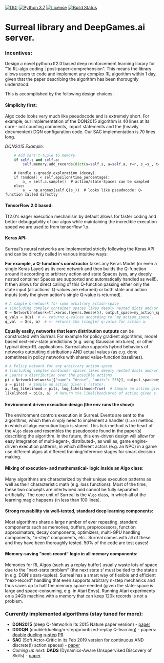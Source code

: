 [![DOI](https://zenodo.org/badge/211018247.svg)](https://zenodo.org/badge/latestdoi/211018247)
[![Python 3.7](https://img.shields.io/badge/python-3.7-orange.svg)](https://www.python.org/downloads/release/python-374/)
[![License](https://img.shields.io/badge/License-Apache%202.0-blue.svg)](https://github.com/ducandu/surreal/blob/master/LICENSE)
[![Build Status](https://travis-ci.org/ducandu/surreal.svg?branch=master)](https://travis-ci.org/ducandu/surreal)
<!--[![PyPI version](https://badge.fury.io/py/surreal.svg)](https://badge.fury.io/py/surreal)-->
<!--[![Documentation Status](https://readthedocs.org/projects/surreal/badge/?version=latest)](https://surreal.readthedocs.io/en/latest/?badge=latest)-->

# Surreal library and DeepGames.ai server.

### Incentives:
Design a novel python+tf2.0 based deep reinforcement learning library for 
"1d RL-algo coding | post-paper-comprehension".
This means the library allows users to code and implement any complex RL algorithm within 1 day, given that the paper 
describing the algorithm has been thoroughly understood.

This is accomplished by the following design choices:

#### Simplicity first:
Algo code looks very much like pseudocode and is extremely short. For example, our implementation of the DQN2015 
algorithm is 40 lines at its core - not counting comments, import statements and the 
(heavily documented) DQN configuration code. Our SAC implementation is 70 lines long.

  *DQN2015 Example:*
  
```python
    # Add sars't-tuple to memory.
    if self.s and self.a:
        self.memory.add_records(dict(s=self.s, a=self.a, r=r, s_=s_, t=t))  # s_ = s'; t = is s' terminal?
```



```
    # Handle ε-greedy exploration (decay).
    if random() < self.epsilon(time_percentage):
        a_ = self.a.sample()  # action/state-Spaces can be sampled
    else:
        a_ = np.argmax(self.Q(s_))  # looks like pseudocode: Q-function called directly
```

#### TensorFlow 2.0 based:
Tf2.0's eager execution mechanism by default allows for faster coding and better debuggability 
of our algos while maintaining the incredible execution speed we are used to from tensorflow 1.x.

#### Keras API:
Surreal's neural networks are implemented strictly following the Keras API and can
be directly called in various intuitive ways:

**For example, a Q-function's constructor** takes any Keras Model (or even a single Keras Layer) as its core network
and then builds the Q-function around it according to arbitrary action and state Spaces (yes, any deeply nested 
container Spaces are supported and automatically handled as well!). It then allows
for direct calling of this Q-function passing either only the state input
(all actions' Q-values are returned) or both state and action inputs (only the given action's single Q-value is 
returned).

```python
# A simple Q-network for some arbitrary action-space 
# (including complex container spaces likes deeply nested dicts and/or tuples).
Q = Network(network=tf.keras.layers.Dense(5), output_space=my_action_space)
q_vals = Q(s)  # <- returns q-values according to `my_action_space`.
q_val  = Q(s, a)  # <- returns the (single) q-value for action a.
```

**Equally easily, networks that learn distribution outputs** can be constructed with Surreal. For example
for policy gradient algorithms, model based next-env-state predictions (e.g. using Gaussian mixtures), or other typical 
deep-RL applications. Surreal also supports hybrid behaviors of networks outputting distributions AND actual 
values (as e.g. done sometimes in policy networks with shared value-function baselines).

```python
# A Policy network for any arbitrary action-space
# (including complex container spaces likes deeply nested dicts and/or tuples).
# Learns a distribution over the possible actions.
pi = Network(network=[{"name": "dense", "units": 256}], output_space=my_action_space, distributions=True)
a = pi(s)  # Sample an action given s (state).
a, log_likelihood = pi(s, log_likelihood=True)  # Sample an action given s and also return its log-likelihood.
likelihood = pi(s, a)  # Return the likelihood/prob of action given s.
```

#### Environment driven execution design (the env runs the show):
The environment controls execution in Surreal. Events are sent to the algorithms, which then simply need to implement 
a handler (`tick`) method, in which all algo execution logic is stored.
This tick method is the heart of the `Algo` class and 
resembles the pseudocode found in the paper(s) describing the algorithm.
In the future, this env-driven design will allow for easy integration of 
multi-agent-, distributed-, as well as, game engine-driven execution patterns, in which different actors
(e.g. an NPC) in a game use different algos at different training/inference stages for smart decision making.

#### Mixing of execution- and mathematical- logic inside an Algo class:
Many algorithms are characterized by their unique execution patterns as well as their characteristic math
(e.g. loss functions). Most of the time, these two concepts are intertwined and cannot be fully separated artificially.
The core unit of Surreal is the `Algo` class, in which all of the learning magic happens (in less than 100 lines).

#### Strong reusability via well-tested, standard deep learning components:
Most algorithms share a large number of ever repeating, standard components such as memories, buffers, preprocessors,
function approximators, decay components, optimizers, multi-GPU handling components, "n-step" components, etc..
Surreal comes with all of these and they have been thoroughly tested. 50% of the code are test cases!

#### Memory-saving "next-record" logic in all memory components:
Memories for RL Algos (such as a replay buffer) usually waste lots of space due to the 
"next-state problem" (the next state s' must be tied to the state s in e.g. DQN's sars-tuples).
Surreal has a smart way of flexible and efficient "next-record" handling that even supports arbitrary 
n-step mechanics and thus saves up to half the memory space needed
(given the state-space is large and space-consuming, e.g. in Atari Envs). 
Running Atari experiments on a 24Gb machine with a memory that can keep 120k records is not a problem.

<!--##### Emphasis on local execution-->

### Currently implemented algorithms (stay tuned for more):

- **DQN2015** (deep Q-Networkin its 2015 Nature paper version) - [paper](https://www.nature.com/articles/nature14236)
- **DDDQN** (double/dueling/n-step/prioritized-replay Q-learning) - papers: [double](https://arxiv.org/abs/1509.06461) [dueling](https://arxiv.org/abs/1511.06581) [n-step](https://arxiv.org/abs/1901.07510) [PR](https://arxiv.org/abs/1511.05952)
- **SAC** (Soft Actor-Critic in its Feb 2019 version for continuous AND discrete(!) action spaces) - [paper](https://arxiv.org/abs/1812.05905)
- *Coming up next:* **DADS** (Dynamics-Aware Unsupervised Discovery of Skills) - [paper](https://arxiv.org/abs/1907.01657)


<!--### Cite

If you use Surreal in your research, please cite as follows:

```
@GithubRepo{,
  author    = {Mika, Sven},
  title     = {{Surreal: SUper-Rapid REinforcement learning Algo implementation Library}},
  repo = {{https://github.com/ducandu/surreal}},
  year      = {2019},
  month     = oct,
}
```-->